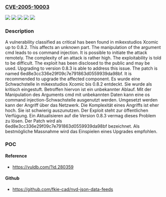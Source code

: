 ### [CVE-2005-10003](https://cve.mitre.org/cgi-bin/cvename.cgi?name=CVE-2005-10003)
![](https://img.shields.io/static/v1?label=Product&message=Xcomic&color=blue)
![](https://img.shields.io/static/v1?label=Version&message=0.8.0%20&color=brightgreen)
![](https://img.shields.io/static/v1?label=Version&message=0.8.1%20&color=brightgreen)
![](https://img.shields.io/static/v1?label=Version&message=0.8.2%20&color=brightgreen)
![](https://img.shields.io/static/v1?label=Vulnerability&message=OS%20Command%20Injection&color=brightgreen)

### Description

A vulnerability classified as critical has been found in mikexstudios Xcomic up to 0.8.2. This affects an unknown part. The manipulation of the argument cmd leads to os command injection. It is possible to initiate the attack remotely. The complexity of an attack is rather high. The exploitability is told to be difficult. The exploit has been disclosed to the public and may be used. Upgrading to version 0.8.3 is able to address this issue. The patch is named 6ed8e3cc336e29f09c7e791863d0559939da98bf. It is recommended to upgrade the affected component.
Es wurde eine Schwachstelle in mikexstudios Xcomic bis 0.8.2 entdeckt. Sie wurde als kritisch eingestuft. Betroffen hiervon ist ein unbekannter Ablauf. Mit der Manipulation des Arguments cmd mit unbekannten Daten kann eine os command injection-Schwachstelle ausgenutzt werden. Umgesetzt werden kann der Angriff über das Netzwerk. Die Komplexität eines Angriffs ist eher hoch. Sie ist schwierig auszunutzen. Der Exploit steht zur öffentlichen Verfügung. Ein Aktualisieren auf die Version 0.8.3 vermag dieses Problem zu lösen. Der Patch wird als 6ed8e3cc336e29f09c7e791863d0559939da98bf bezeichnet. Als bestmögliche Massnahme wird das Einspielen eines Upgrades empfohlen.

### POC

#### Reference
- https://vuldb.com/?id.280359

#### Github
- https://github.com/fkie-cad/nvd-json-data-feeds


